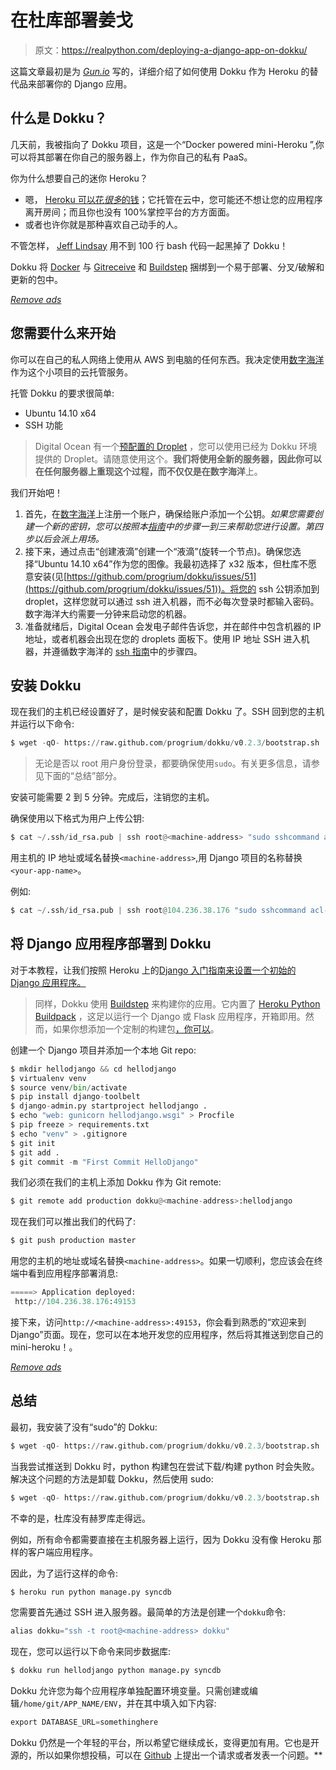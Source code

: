 # 在杜库部署姜戈

> 原文：<https://realpython.com/deploying-a-django-app-on-dokku/>

这篇文章最初是为 *[Gun.io](http://www.gun.io)* 写的，详细介绍了如何使用 Dokku 作为 Heroku 的替代品来部署你的 Django 应用。

## 什么是 Dokku？

几天前，我被指向了 Dokku 项目，这是一个“Docker powered mini-Heroku ”,你可以将其部署在你自己的服务器上，作为你自己的私有 PaaS。

你为什么想要自己的迷你 Heroku？

*   嗯， [Heroku 可以花*很多*的钱](http://joshsymonds.com/blog/2012/06/03/my-love-slash-hate-relationship-with-heroku/)；它托管在云中，您可能还不想让您的应用程序离开房间；而且你也没有 100%掌控平台的方方面面。
*   或者也许你就是那种喜欢自己动手的人。

不管怎样， [Jeff Lindsay](http://progrium.com/blog/) 用不到 100 行 bash 代码一起黑掉了 Dokku！

Dokku 将 [Docker](http://www.docker.io/) 与 [Gitreceive](https://github.com/progrium/gitreceive) 和 [Buildstep](https://github.com/progrium/buildstep) 捆绑到一个易于部署、分叉/破解和更新的包中。

[*Remove ads*](/account/join/)

## 您需要什么来开始

你可以在自己的私人网络上使用从 AWS 到电脑的任何东西。我决定使用[数字海洋](https://www.digitalocean.com/)作为这个小项目的云托管服务。

托管 Dokku 的要求很简单:

*   Ubuntu 14.10 x64
*   SSH 功能

> Digital Ocean 有一个[预配置的 Droplet](https://www.digitalocean.com/community/tutorials/how-to-use-the-digitalocean-dokku-application) ，您可以使用已经为 Dokku 环境提供的 Droplet。请随意使用这个。**我们将使用全新的服务器，因此你可以在任何服务器上重现这个过程，而不仅仅是在数字海洋**上。

我们开始吧！

1.  首先，在[数字海洋](https://www.digitalocean.com)上注册一个账户，确保给账户添加一个公钥。*如果您需要创建一个新的密钥，您可以按照本[指南](https://www.digitalocean.com/community/articles/how-to-set-up-ssh-keys--2)中的步骤一到三来帮助您进行设置。第四步以后会派上用场。*
2.  接下来，通过点击“创建液滴”创建一个“液滴”(旋转一个节点)。确保您选择“Ubuntu 14.10 x64”作为您的图像。我最初选择了 x32 版本，但杜库不愿意安装(见[https://github.com/progrium/dokku/issues/51](https://github.com/progrium/dokku/issues/51))。将您的 ssh 公钥添加到 droplet，这样您就可以通过 ssh 进入机器，而不必每次登录时都输入密码。数字海洋大约需要一分钟来启动您的机器。
3.  准备就绪后，Digital Ocean 会发电子邮件告诉您，并在邮件中包含机器的 IP 地址，或者机器会出现在您的 droplets 面板下。使用 IP 地址 SSH 进入机器，并遵循数字海洋的 [ssh 指南](https://www.digitalocean.com/community/articles/how-to-set-up-ssh-keys--2)中的步骤四。

## 安装 Dokku

现在我们的主机已经设置好了，是时候安装和配置 Dokku 了。SSH 回到您的主机并运行以下命令:

```py
$ wget -qO- https://raw.github.com/progrium/dokku/v0.2.3/bootstrap.sh | sudo DOKKU_TAG=v0.2.3 bash
```

> 无论是否以 root 用户身份登录，都要确保使用`sudo`。有关更多信息，请参见下面的“总结”部分。

安装可能需要 2 到 5 分钟。完成后，注销您的主机。

确保使用以下格式为用户上传公钥:

```py
$ cat ~/.ssh/id_rsa.pub | ssh root@<machine-address> "sudo sshcommand acl-add dokku <your-app-name> "
```

用主机的 IP 地址或域名替换`<machine-address>`,用 Django 项目的名称替换`<your-app-name>`。

例如:

```py
$ cat ~/.ssh/id_rsa.pub | ssh root@104.236.38.176 "sudo sshcommand acl-add dokku hellodjango"
```

## 将 Django 应用程序部署到 Dokku

对于本教程，让我们按照 Heroku 上的[Django 入门指南来设置一个初始的 Django 应用程序。](https://devcenter.heroku.com/articles/django)

> 同样，Dokku 使用 [Buildstep](https://github.com/progrium/buildstep) 来构建你的应用。它内置了 [Heroku Python Buildpack](https://github.com/heroku/heroku-buildpack-python) ，这足以运行一个 Django 或 Flask 应用程序，开箱即用。然而，如果你想添加一个定制的构建包[，你可以](https://github.com/progrium/buildstep#adding-buildpacks)。

创建一个 Django 项目并添加一个本地 Git repo:

```py
$ mkdir hellodjango && cd hellodjango
$ virtualenv venv
$ source venv/bin/activate
$ pip install django-toolbelt
$ django-admin.py startproject hellodjango .
$ echo "web: gunicorn hellodjango.wsgi" > Procfile
$ pip freeze > requirements.txt
$ echo "venv" > .gitignore
$ git init
$ git add .
$ git commit -m "First Commit HelloDjango"
```

我们必须在我们的主机上添加 Dokku 作为 Git remote:

```py
$ git remote add production dokku@<machine-address>:hellodjango
```

现在我们可以推出我们的代码了:

```py
$ git push production master
```

用您的主机的地址或域名替换`<machine-address>`。如果一切顺利，您应该会在终端中看到应用程序部署消息:

```py
=====> Application deployed:
 http://104.236.38.176:49153
```

接下来，访问`http://<machine-address>:49153`，你会看到熟悉的“欢迎来到 Django”页面。现在，您可以在本地开发您的应用程序，然后将其推送到您自己的 mini-heroku！。

[*Remove ads*](/account/join/)

## 总结

最初，我安装了没有“sudo”的 Dokku:

```py
$ wget -qO- https://raw.github.com/progrium/dokku/v0.2.3/bootstrap.sh | DOKKU_TAG=v0.2.3 bash
```

当我尝试推送到 Dokku 时，python 构建包在尝试下载/构建 python 时会失败。解决这个问题的方法是卸载 Dokku，然后使用 sudo:

```py
$ wget -qO- https://raw.github.com/progrium/dokku/v0.2.3/bootstrap.sh | sudo DOKKU_TAG=v0.2.3 bash
```

不幸的是，杜库没有赫罗库走得远。

例如，所有命令都需要直接在主机服务器上运行，因为 Dokku 没有像 Heroku 那样的客户端应用程序。

因此，为了运行这样的命令:

```py
$ heroku run python manage.py syncdb
```

您需要首先通过 SSH 进入服务器。最简单的方法是创建一个`dokku`命令:

```py
alias dokku="ssh -t root@<machine-address> dokku"
```

现在，您可以运行以下命令来同步数据库:

```py
$ dokku run hellodjango python manage.py syncdb
```

Dokku 允许您为每个应用程序单独配置环境变量。只需创建或编辑`/home/git/APP_NAME/ENV`，并在其中填入如下内容:

```py
export DATABASE_URL=somethinghere
```

Dokku 仍然是一个年轻的平台，所以希望它继续成长，变得更加有用。它也是开源的，所以如果你想投稿，可以在 [Github](https://github.com/progrium/dokku) 上提出一个请求或者发表一个问题。**
